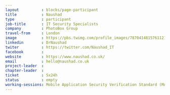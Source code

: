 ```yaml
---
layout          : blocks/page-participant
title           : Naushad
type            : participant
job-title       : IT Security Specialists
company         : PhotoBox Group
travel-from     : London
image           : https://pbs.twimg.com/profile_images/787041481576112129/prX7KmUZ_400x400.jpg
linkedin        : DrNaushad
twiter          : https://twitter.com/Naushad_IT
facebook        :
website         : https://www.naushad.co.uk/
email           : hello@naushad.co.uk
project-leader  :
chapter-leader  :
ticket          : 5x24h
status          : empty
working-sessions: Mobile Application Security Verification Standard (MASVS),Mobile Security Testing Guide (MSTG),Working Sessions related to SOC,AppSec SOC Monitoring Visualisation, Incident Response Playbook, Threat Modeling Templates,Creating AppSec Talent,Creating AppSec Teams,Threat Modeling Tools,Threat Modeling Where do I Start?,Netflix Resilience Engineering
---
```


<!-- put more details about participant here -->
